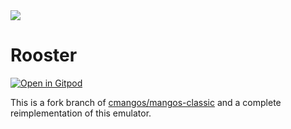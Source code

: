 <img src="https://github.com/christiansiewert/rooster/raw/rooster/docs/logo.jpg" />

# Rooster

[![Open in Gitpod](https://gitpod.io/button/open-in-gitpod.svg)](https://gitpod.io/#https://github.com/christiansiewert/rooster)

This is a fork branch of [cmangos/mangos-classic] and a complete reimplementation of this emulator.

[cmangos/mangos-classic]: https://github.com/cmangos/mangos-classic